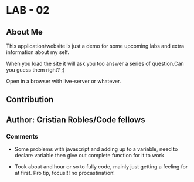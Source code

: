 # LAB - 02  

## About Me

This application/website is just a demo for some upcoming labs and extra information about my self.

When you load the site it will ask you too answer a series of question.Can you guess them right? ;)

Open in a browser with live-server or whatever.

## Contribution

## **Author: Cristian Robles/Code fellows**

### Comments

- Some problems with javascript and adding up to a variable, need to declare variable then give out complete function for it to work  

- Took about and hour or so to fully code, mainly just getting a feeling for at first. Pro tip, focus!!! no procastination!
  